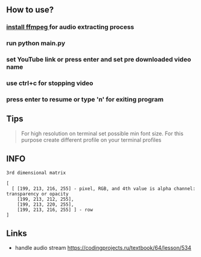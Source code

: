 ## How to use?

### [install ffmpeg ](https://phoenixnap.com/kb/install-ffmpeg-ubuntu) for audio extracting process

### run python main.py

### set YouTube link or press enter and set pre downloaded video name

### use ctrl+c for stopping video

### press enter to resume or type 'n' for exiting program

## Tips

> For high resolution on terminal set possible min font size. For this purpose create different profile
> on your terminal profiles

## INFO

```
3rd dimensional matrix

[
  [ [199, 213, 216, 255] - pixel, RGB, and 4th value is alpha channel: transparency or opacity
    [199, 213, 212, 255], 
    [199, 213, 220, 255], 
    [199, 213, 216, 255] ] - row
]
```

## Links

- handle audio stream https://codingprojects.ru/textbook/64/lesson/534
